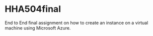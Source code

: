 # HHA504final
End to End final assignment on how to create an instance on a virtual machine using Microsoft Azure.
